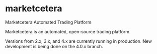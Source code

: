 # marketcetera

Marketcetera Automated Trading Platform

Marketcetera is an automated, open-source trading platform.

Versions from 2.x, 3.x, and 4.x are currently running in production. New development is being done on the 4.0.x branch.

